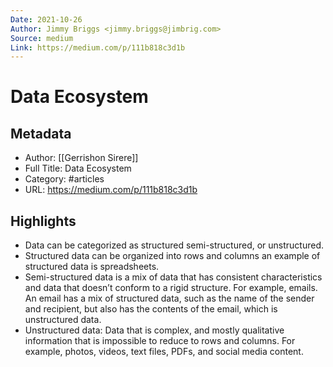 ```yaml
---
Date: 2021-10-26
Author: Jimmy Briggs <jimmy.briggs@jimbrig.com>
Source: medium
Link: https://medium.com/p/111b818c3d1b
---
```

# Data Ecosystem

## Metadata
- Author: [[Gerrishon Sirere]]
- Full Title: Data Ecosystem
- Category: #articles
- URL: https://medium.com/p/111b818c3d1b

## Highlights
- Data can be categorized as structured semi-structured, or unstructured.
- Structured data can be organized into rows and columns an example of structured data is spreadsheets.
- Semi-structured data is a mix of data that has consistent characteristics and data that doesn’t conform to a rigid structure. For example, emails. An email has a mix of structured data, such as the name of the sender and recipient, but also has the contents of the email, which is unstructured data.
- Unstructured data: Data that is complex, and mostly qualitative information that is impossible to reduce to rows and columns. For example, photos, videos, text files, PDFs, and social media content.
